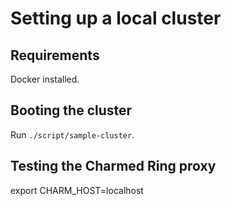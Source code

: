 # Setting up a local cluster

## Requirements

Docker installed.

## Booting the cluster

Run `./script/sample-cluster`.

## Testing the Charmed Ring proxy

export CHARM_HOST=localhost
